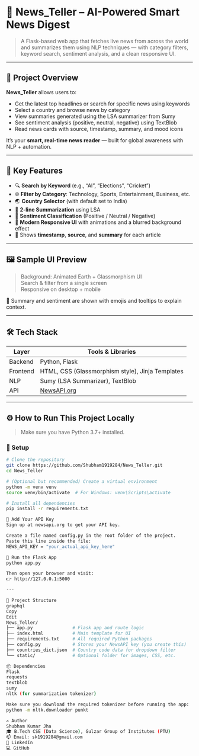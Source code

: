 # 📰 News_Teller – AI-Powered Smart News Digest

> A Flask-based web app that fetches live news from across the world and summarizes them using NLP techniques — with category filters, keyword search, sentiment analysis, and a clean responsive UI.

---

## 📌 Project Overview

**News_Teller** allows users to:
- Get the latest top headlines or search for specific news using keywords
- Select a country and browse news by category
- View summaries generated using the LSA summarizer from Sumy
- See sentiment analysis (positive, neutral, negative) using TextBlob
- Read news cards with source, timestamp, summary, and mood icons

It’s your **smart, real-time news reader** — built for global awareness with NLP + automation.

---

## 🌟 Key Features

- 🔍 **Search by Keyword** (e.g., “AI”, “Elections”, “Cricket”)
- 🌐 **Filter by Category**: Technology, Sports, Entertainment, Business, etc.
- 🌏 **Country Selector** (with default set to India)
- 📄 **2-line Summarization** using LSA
- 🧠 **Sentiment Classification** (Positive / Neutral / Negative)
- 🎨 **Modern Responsive UI** with animations and a blurred background effect
- 🧭 Shows **timestamp**, **source**, and **summary** for each article

---

## 🖼️ Sample UI Preview

> Background: Animated Earth + Glassmorphism UI  
> Search & filter from a single screen  
> Responsive on desktop + mobile

🧠 Summary and sentiment are shown with emojis and tooltips to explain context.

---

## 🛠️ Tech Stack

| Layer       | Tools & Libraries                                 |
|-------------|---------------------------------------------------|
| Backend     | Python, Flask                                     |
| Frontend    | HTML, CSS (Glassmorphism style), Jinja Templates  |
| NLP         | Sumy (LSA Summarizer), TextBlob                   |
| API         | [NewsAPI.org](https://newsapi.org)                |

---

## ⚙️ How to Run This Project Locally

> Make sure you have Python 3.7+ installed.

### 🔧 Setup

```bash
# Clone the repository
git clone https://github.com/Shubham1919284/News_Teller.git
cd News_Teller

# (Optional but recommended) Create a virtual environment
python -m venv venv
source venv/bin/activate  # For Windows: venv\Scripts\activate

# Install all dependencies
pip install -r requirements.txt

🔑 Add Your API Key
Sign up at newsapi.org to get your API key.

Create a file named config.py in the root folder of the project.
Paste this line inside the file:
NEWS_API_KEY = "your_actual_api_key_here"

🚀 Run the Flask App
python app.py

Then open your browser and visit:
👉 http://127.0.0.1:5000

---

📂 Project Structure
graphql
Copy
Edit
News_Teller/
├── app.py               # Flask app and route logic
├── index.html           # Main template for UI
├── requirements.txt     # All required Python packages
├── config.py            # Stores your NewsAPI key (you create this)
├── countries_dict.json  # Country code data for dropdown filter
└── static/              # Optional folder for images, CSS, etc.

📦 Dependencies
Flask
requests
textblob
sumy
nltk (for summarization tokenizer)

Make sure you download the required tokenizer before running the app:
python -m nltk.downloader punkt

✍️ Author
Shubham Kumar Jha
🎓 B.Tech CSE (Data Science), Gulzar Group of Institutes (PTU)
📫 Email: sk1919284@gmail.com
🔗 LinkedIn
💻 GitHub


